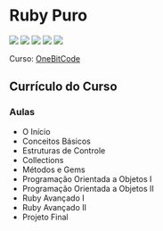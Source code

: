 # Ruby Puro

![](https://img.shields.io/badge/_-Ruby-blue?style=flat-square&logo=ruby&logoColor=white)
![](https://img.shields.io/badge/_-Git-blueviolet?style=flat-square&logo=git&logoColor=white)
![](https://img.shields.io/badge/_-VSCode-blueviolet?style=flat-square&logo=visual-studio-code&logoColor=white)
![](https://img.shields.io/badge/_-Vim-blueviolet?style=flat-square&logo=vim&logoColor=white)
![](https://img.shields.io/badge/_-Linux-blueviolet?style=flat-square&logo=Linux&logoColor=white)

Curso: [OneBitCode](https://onebitcode.com/course/ruby-puro/)

## Currículo do Curso

### Aulas

* O Início
* Conceitos Básicos
* Estruturas de Controle
* Collections
* Métodos e Gems
* Programação Orientada a Objetos I
* Programação Orientada a Objetos II
* Ruby Avançado I
* Ruby Avançado II
* Projeto Final	

